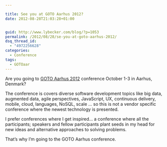 ```yaml
---

title: See you at GOTO Aarhus 2012?
date: 2012-08-28T21:03:28+01:00


guid: http://www.lybecker.com/blog/?p=1053
permalink: /2012/08/28/se-you-at-goto-aarhus-2012/
dsq_thread_id:
  - "4972256628"
categories:
  - Conference
tags:
  - GOTOaar
---
```

Are you going to [GOTO Aarhus 2012](http://gotocon.com/aarhus-2012/ "GOTO Aarhus 2012 conference homepage") conference October 1-3 in Aarhus, Denmark?

The conference is covers diverse software development topics like big data, augmented data, agile perspectives, JavaScript, UX, continuous delivery, mobile, cloud, languages, NoSQL, scale … so this is not a vendor specific conference where the newest technology is presented.

I prefer conferences where I get inspired… a conference where all the participants; speakers and fellow participants plant seeds in my head for new ideas and alternative approaches to solving problems.

That’s why I’m going to the GOTO Aarhus conference.
